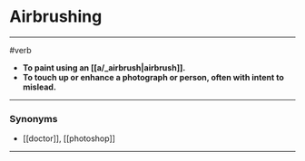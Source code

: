# Airbrushing
---
#verb
- **To paint using an [[a/_airbrush|airbrush]].**
- **To touch up or enhance a photograph or person, often with intent to mislead.**
---
### Synonyms
- [[doctor]], [[photoshop]]
---
